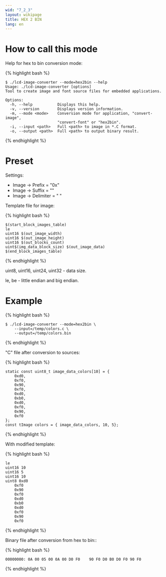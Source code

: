 ```yaml
---
wid: "7_2_3"
layout: wikipage
title: HEX 2 BIN 
lang: en
---
```

# How to call this mode

Help for hex to bin conversion mode:

{% highlight bash %}
```
$ ./lcd-image-converter --mode=hex2bin --help
Usage: ./lcd-image-converter [options]
Tool to create image and font source files for embedded applications.

Options:
  -h, --help           Displays this help.
  -v, --version        Displays version information.
  -m, --mode <mode>    Conversion mode for application, "convert-image",
                       "convert-font" or "hex2bin".
  -i, --input <path>   Full <path> to image in *.C format.
  -o, --output <path>  Full <path> to output binary result.
```
{% endhighlight %}

# Preset

Settings:

  *  Image -> Prefix = "0x"
  *  Image -> Suffix = ""
  *  Image -> Delimiter = " "

Template file for image:

{% highlight bash %}
```
$(start_block_images_table)
le
uint16 $(out_image_width)
uint16 $(out_image_height)
uint16 $(out_blocks_count)
uint$(img_data_block_size) $(out_image_data)
$(end_block_images_table)
```
{% endhighlight %}

uint8, uint16, uint24, uint32 - data size.

le, be - little endian and big endian.

# Example

{% highlight bash %}
```
$ ./lcd-image-converter --mode=hex2bin \
    --input=/temp/colors.c \
    --output=/temp/colors.bin
```
{% endhighlight %}

"C" file after conversion to sources:

{% highlight bash %}
```
static const uint8_t image_data_colors[10] = {
    0xd0, 
    0xf0, 
    0x90, 
    0xf0, 
    0xd0, 
    0xb0, 
    0xd0, 
    0xf0, 
    0x90, 
    0xf0
};
const tImage colors = { image_data_colors, 10, 5};
```
{% endhighlight %}

With modified template:

{% highlight bash %}
```
le
uint16 10
uint16 5
uint16 10
uint8 0xd0 
    0xf0 
    0x90 
    0xf0 
    0xd0 
    0xb0 
    0xd0 
    0xf0 
    0x90 
    0xf0
```
{% endhighlight %}

Binary file after conversion from hex to bin::

{% highlight bash %}
```
00000000: 0A 00 05 00 0A 00 D0 F0    90 F0 D0 B0 D0 F0 90 F0
```
{% endhighlight %}